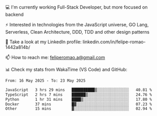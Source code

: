 💻 I'm currently working Full-Stack Developer, but more focused on backend

⚡ Interested in technologies from the JavaScript universe, GO Lang, Serverless, Clean Architecture, DDD, TDD and other design patterns

👥 Take a look at my LinkedIn profile: linkedin.com/in/felipe-romao-1442a814b/

📫 How to reach me: feliperomao.a@gmail.com

📊 Check my stats from WakaTime (VS Code) and GitHub:

<!--START_SECTION:waka-->

```txt
From: 16 May 2025 - To: 23 May 2025

JavaScript   3 hrs 29 mins   ██████████▒░░░░░░░░░░░░░░   40.81 %
TypeScript   2 hrs 7 mins    ██████▒░░░░░░░░░░░░░░░░░░   24.76 %
Python       1 hr 31 mins    ████▒░░░░░░░░░░░░░░░░░░░░   17.80 %
Docker       37 mins         █▓░░░░░░░░░░░░░░░░░░░░░░░   07.23 %
Other        15 mins         ▓░░░░░░░░░░░░░░░░░░░░░░░░   02.94 %
```

<!--END_SECTION:waka-->
